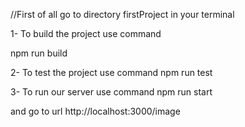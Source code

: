 

//First of all go to directory firstProject in your terminal

1- To build the project use command

npm run build


2- To test the project use command
npm run test

3- To run our server use command 
npm run start

and go to url http://localhost:3000/image 
